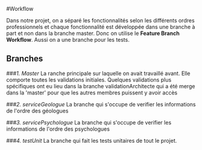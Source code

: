 #Workflow

Dans notre projet, on a séparé les fonctionnalités selon les différents ordres 
professionnels et chaque fonctionnalité est développée dans une branche à part
et non dans la branche master. Donc on utilise le **Feature Branch Workflow**.
Aussi on a une branche pour les tests.

## Branches

###*1. Master*
La ranche principale sur laquelle on avait travaillé avant. Elle comporte 
toutes les validations initiales. Quelques validations plus spécifiques ont eu 
lieu dans la branche validationArchitecte qui a été merge dans la 'master' pour 
que les autres membres puissent y avoir accès

###*2. serviceGeologue*
La branche qui s'occupe de verifier les informations de l'ordre des géologues

###*3. servicePsychologue*
La branche qui s'occupe de verifier les informations de l'ordre des psychologues

###*4. testUnit*
La branche qui fait les tests unitaires de tout le projet.